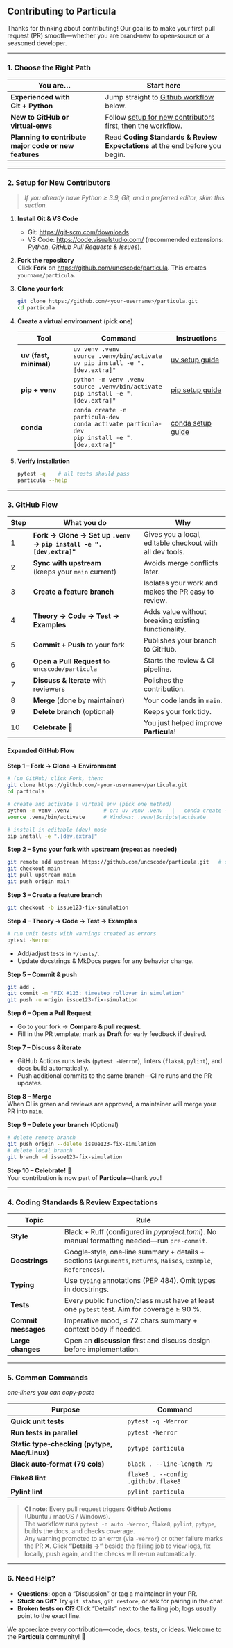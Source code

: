 ## Contributing to **Particula**

Thanks for thinking about contributing! Our goal is to make your first pull request (PR) smooth—whether you are brand‑new to open‑source or a seasoned developer.

---

### 1. Choose the Right Path

| You are… | Start here |
|----------|-----------|
| **Experienced with Git + Python** | Jump straight to [Github workflow](#3-github-flow) below. |
| **New to GitHub or virtual‑envs** | Follow [setup for new contributors](#2-setup-for-new-contributors) first, then the workflow. |
| **Planning to contribute major code or new features** | Read **Coding Standards & Review Expectations** at the end before you begin. |

---

### 2. Setup for New Contributors

> _If you already have Python ≥ 3.9, Git, and a preferred editor, skim this section._

1. **Install Git & VS Code**  
   * Git: <https://git‑scm.com/downloads>  
   * VS Code: <https://code.visualstudio.com/> (recommended extensions: _Python_, _GitHub Pull Requests & Issues_).

2. **Fork the repository**  
   Click **Fork** on <https://github.com/uncscode/particula>. This creates `yourname/particula`.

3. **Clone your fork**  
   ```bash
   git clone https://github.com/<your‑username>/particula.git
   cd particula
   ```

4. **Create a virtual environment** (pick **one**)

   | Tool | Command | Instructions |
   |------|----------|---------|
   | **uv (fast, minimal)** | `uv venv .venv`<br>`source .venv/bin/activate`<br>`uv pip install -e ".[dev,extra]"` | [uv setup guide](Setup_UV.md) |
   | **pip + venv** | `python -m venv .venv`<br>`source .venv/bin/activate`<br>`pip install -e ".[dev,extra]"` | [pip setup guide](Setup_Pip.md) |
   | **conda** | `conda create -n particula-dev`<br>`conda activate particula-dev`<br>`pip install -e ".[dev,extra]"` | [conda setup guide](Setup_Conda.md) |

5. **Verify installation**  
   ```bash
   pytest -q    # all tests should pass
   particula --help
   ```

---

### 3. GitHub Flow

| Step | What you do | Why |
|------|-------------|-----|
| 1 | **Fork → Clone → Set up `.venv` → `pip install -e ".[dev,extra]"`** | Gives you a local, editable checkout with all dev tools. |
| 2 | **Sync with upstream**<br>(keeps your `main` current) | Avoids merge conflicts later. |
| 3 | **Create a feature branch** | Isolates your work and makes the PR easy to review. |
| 4 | **Theory → Code → Test → Examples** | Adds value without breaking existing functionality. |
| 5 | **Commit + Push** to your fork | Publishes your branch to GitHub. |
| 6 | **Open a Pull Request** to `uncscode/particula` | Starts the review & CI pipeline. |
| 7 | **Discuss & Iterate** with reviewers | Polishes the contribution. |
| 8 | **Merge** (done by maintainer) | Your code lands in `main`. |
| 9 | **Delete branch** (optional) | Keeps your fork tidy. |
| 10 | **Celebrate** 🎉 | You just helped improve **Particula**! |

#### Expanded GitHub Flow

**Step 1 – Fork → Clone → Environment**

```bash
# (on GitHub) click Fork, then:
git clone https://github.com/<your‑username>/particula.git
cd particula

# create and activate a virtual env (pick one method)
python -m venv .venv           # or: uv venv .venv   |   conda create -n particula-dev python=3.11
source .venv/bin/activate      # Windows: .venv\Scripts\activate

# install in editable (dev) mode
pip install -e ".[dev,extra]"
```

**Step 2 – Sync your fork with upstream (repeat as needed)**

```bash
git remote add upstream https://github.com/uncscode/particula.git   # one‑time
git checkout main
git pull upstream main
git push origin main
```

**Step 3 – Create a feature branch**

```bash
git checkout -b issue123-fix-simulation
```


**Step 4 – Theory → Code → Test → Examples**

```bash
# run unit tests with warnings treated as errors
pytest -Werror
```

* Add/adjust tests in `*/tests/`.  
* Update docstrings & MkDocs pages for any behavior change.


**Step 5 – Commit & push**

```bash
git add .
git commit -m "FIX #123: timestep rollover in simulation"
git push -u origin issue123-fix-simulation
```


**Step 6 – Open a Pull Request**

* Go to your fork → **Compare & pull request**.  
* Fill in the PR template; mark as **Draft** for early feedback if desired.


**Step 7 – Discuss & iterate**

* GitHub Actions runs tests (`pytest -Werror`), linters (`flake8`, `pylint`), and docs build automatically.  
* Push additional commits to the same branch—CI re‑runs and the PR updates.


**Step 8 – Merge**  
When CI is green and reviews are approved, a maintainer will merge your PR into `main`.


**Step 9 – Delete your branch** (Optional)

```bash
# delete remote branch
git push origin --delete issue123-fix-simulation
# delete local branch
git branch -d issue123-fix-simulation
```


**Step 10 – Celebrate!** 🎉  
Your contribution is now part of **Particula**—thank you!

---

### 4. Coding Standards & Review Expectations

| Topic | Rule |
|-------|------|
| **Style** | Black + Ruff (configured in *pyproject.toml*). No manual formatting needed—run `pre-commit`. |
| **Docstrings** | Google‑style, one‑line summary + details + sections (`Arguments`, `Returns`, `Raises`, `Example`, `References`). |
| **Typing** | Use `typing` annotations (PEP 484). Omit types in docstrings. |
| **Tests** | Every public function/class must have at least one `pytest` test. Aim for coverage ≥ 90 %. |
| **Commit messages** | Imperative mood, ≤ 72 chars summary + context body if needed. |
| **Large changes** | Open an **discussion** first and discuss design before implementation. |

---

### 5. Common Commands

*one‑liners you can copy‑paste*

| Purpose | Command |
|---------|---------|
| **Quick unit tests** | `pytest -q -Werror` |
| **Run tests in parallel** | `pytest -Werror` |
| **Static type‑checking (pytype, Mac/Linux)** | `pytype particula` |
| **Black auto‑format (79 cols)** | `black . --line-length 79` |
| **Flake8 lint** | `flake8 . --config .github/.flake8` |
| **Pylint lint** | `pylint particula` |

> **CI note:** Every pull request triggers **GitHub Actions** (Ubuntu / macOS / Windows).  
> The workflow runs `pytest -n auto -Werror`, `flake8`, `pylint`, `pytype`, builds the docs, and checks coverage.  
> Any warning promoted to an error (via `-Werror`) or other failure marks the PR ❌. Click **“Details →”** beside the failing job to view logs, fix locally, push again, and the checks will re‑run automatically.

---

### 6. Need Help?

* **Questions:** open a “Discussion” or tag a maintainer in your PR.  
* **Stuck on Git?** Try `git status`, `git restore`, or ask for pairing in the chat.  
* **Broken tests on CI?** Click “Details” next to the failing job; logs usually point to the exact line.

We appreciate every contribution—code, docs, tests, or ideas. Welcome to the **Particula** community! 🎉